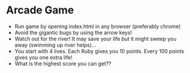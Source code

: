 Arcade Game
===============================

- Run game by opening index.html in any browser (preferably chrome)
- Avoid the gigantic bugs by using the arrow keys!
- Watch out for the river!  It may save your life but it might sweep you away (swimming up river helps)…
- You start with 4 lives.  Each Ruby gives you 10 points. Every 100 points gives you one extra life!
- What is the highest score you can get??  